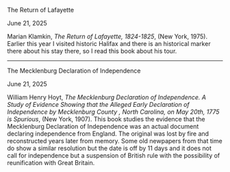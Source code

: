 The Return of Lafayette

June 21, 2025

Marian Klamkin, *The Return of Lafayette, 1824-1825*, (New York, 1975). Earlier this year I visited historic Halifax and there is an historical marker there about his stay there, so I read this book about his tour.

***

The Mecklenburg Declaration of Independence

June 21, 2025

William Henry Hoyt, *The Mecklenburg Declaration of Independence.  A Study of Evidence Showing that the Alleged Early Declaration of Independence by Mecklenburg County , North Carolina, on May 20th, 1775 is Spurious*, (New York, 1907). This book studies the evidence that the Mecklenburg Declaration of Independence was an actual document declaring independence from England. The original was lost by fire and reconstructed years later from memory. Some old newpapers from that time do show a similar resolution but the date is off by 11 days and it does not call for independence but a suspension of British rule with the possibility of reunification with Great Britain.
